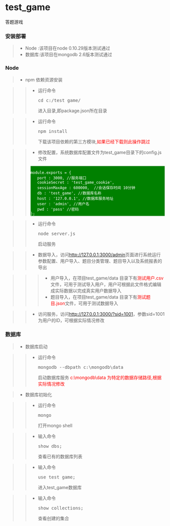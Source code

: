 test_game
=========
答题游戏

### 安装部署

> * Node :该项目在node 0.10.29版本测试通过
> * 数据库:该项目在mongodb 2.6版本测试通过

### Node

>
> * npm 依赖资源安装

>> + 运行命令 <pre>cd c:/test_game/</pre> 进入目录,即package.json所在目录

>> + 运行命令 <pre>npm install</pre> 下载该项目依赖的第三方模块,<span style="color:red;">如果已经下载则此操作跳过</span>

>> + 修改配置，系统数据库配置文件为test_game目录下的config.js文件
>>
>><pre style="background-color:green;"><code style="background-color:green;color:white;">
>>module.exports = {
>>    port : 3000, //服务端口
>>    cookieSecret : 'test_game_cookie',
>>    sessionMaxAge : 600000,  //会话保存时间 10分钟
>>    db : 'test_game', //数据库名称
>>    host : '127.0.0.1', //数据库服务地址
>>    user : 'admin', //用户名
>>    pwd : 'pass' //密码
>>};</code></pre>

>> + 运行命令<pre>node server.js</pre>启动服务

>> + 数据导入，访问<a href="http://127.0.0.1:3000/admin">http://127.0.0.1:3000/admin</a>页面进行系统运行参数配置、用户导入、题目分类管理、题目导入以及系统报表的导出

>>> + 用户导入，在项目test_game/data 目录下有<span style="color:red;">测试用户.csv</span>文件，可用于测试导入用户，用户可根据此文件格式编辑成实际数据以完成真实用户数据导入
>>> + 题目导入，在项目test_game/data 目录下有<span style="color:red;">测试题目.json</span>文件，可用于测试数据导入

>> + 访问服务，访问<a href="http://127.0.0.1:3000/?sid=1001">http://127.0.0.1:3000/?sid=1001</a>，参数sid=1001为用户的ID，可根据实际情况修改

>

### 数据库

>
> * 数据库启动

>> + 运行命令<pre>mongodb --dbpath c:\mongodb\data</pre> 启动数据库服务 <span style="color:red;">c:\mongodb\data 为特定的数据存储路径,根据实际情况修改</span>

> * 数据库初始化

>> + 运行命令 <pre>mongo</pre> 打开mongo shell

>> + 输入命令 <pre>show dbs;</pre>查看已有的数据库列表

>> + 输入命令 <pre>use test_game;</pre>进入test_game数据库

>> + 输入命令 <pre>show collections;</pre>查看创建的集合

>


<!--
>> + 输入命令 <pre>load('c:/test_game/data/data.js')</pre> 导入数据,data.js文件是基础数据导入脚本，可根据实际情况修改该脚本导入初始化数据
-->

<!--

安装好mongodb后 需要新建data存储数据 logs/mongodb.log来存储日志
CMD: mongod.exe --dbpath=D:\mongo\data --logpath=d:\mongo\logs\mongdb.log --install 自动启动
新开CMD: mongo 即可

1.建库: 
use test_game

2.建collection  类似于表
db.createCollection("user")

3.插入数据 
db.user.insert({sid:101, name:'张三'})

4.查询数据
db.user.find()
db.users.find({sid:"102"})

----------------------------
服务启动
node server.js

----------------------------


------  index.js
/main   首页

/honor 荣誉榜

/mybattles  我的挑战

/manual 游戏规则

/warzone/:qs_id  战区  列出某某题集下的正在进行的挑战，以及每个挑战下的人名


------ battle.js
/battle/:b_id  挑战 挑战界面， 进行挑战
/getWarzoneData 获取战场信息 列出某某题集下的正在进行的挑战，以及每个挑战下的人名
/createBattle/:qs_id 创建一个战场


/ranklist 战区内积分排行榜

/drillwar/:qs_id  练兵场



==================================

1 首页；最近战区中的当前人数
2 进入题集：显示正在进行的战场列表，从内存中取数据
3 进入题集：排行榜- 显示该题集下的人的积分列表 OK
4 进入题集：删除练兵场后的战场链接 OK
5 进入题集：建立新的战场
6 编写命令的常量模型 前后台通用的模块
7 完成battleIo中方法
8 战场重构


S -> C
READY -- 表示服务器准备好了
BROADCAST -- msg:'XXXXXXX'  -- 表示广播发送一条信息  在某题集内广播，或在全局广播

JOIN_BATTLE -- msg:'XXXXX' --  进入某挑战  当客户端接收到该消息的时候更新战场局势
FIEE_BATTLE -- msg:'XXXXX' --  逃离挑战  当客户端接收到该消息的时候更新战场局势

ANSWER_RIGHT -- sid:1 progress:5 -- 表示某人答题正确 当客户端接收到该消息的时候更新对应客户的进度
USE_PROPERTY -- sid:1 tosid:2 action:delay放慢速度 -- 表示用户1对用户2使用道具 将进度拖慢

BATTLE_OK -- sid:1 score:100 time:120 breakRecord:true record:99
-- 表示用户1挑战成功以及其成绩和用时 record为该题集的记录 breakRecord为true表示破记录

BREAK_RECORD -- sid:1 score:100 record:99 -- 表示用户1以得分100破了最高记录99  在某题集内广播

JOIN_STORE -- qsid:88 sid:1 -- 表示用户1进入题集88 在全局广播
FIEE_STORE -- qsid:88 sid:1 -- 表示用户1退出体积88 在全局广播

CHALLENGE -- sid:1 tosid:2 -- 表示用户1向用户2发起挑战

C -> S
READY -- sid:1  -- 发送参数 表示客户端准备好了
START_BATTLE -- bid:1 -- 表示战场1开始战斗，由战场创建人点击开始按钮
-->
